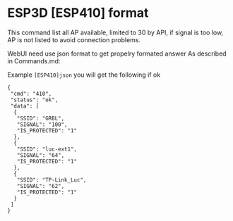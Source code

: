 # ESP3D [ESP410] format

This command list all AP available, limited to 30 by API, if signal is too low, AP is not listed to avoid connection problems.

WebUI need use json format to get propelry formated answer
As described in Commands.md:

Example
`[ESP410]json`
you will get the following if ok

```
{
 "cmd": "410",
 "status": "ok",
 "data": [
  {
   "SSID": "GRBL",
   "SIGNAL": "100",
   "IS_PROTECTED": "1"
  },
  {
   "SSID": "luc-ext1",
   "SIGNAL": "64",
   "IS_PROTECTED": "1"
  },
  {
   "SSID": "TP-Link_Luc",
   "SIGNAL": "62",
   "IS_PROTECTED": "1"
  }
 ]
}
```
